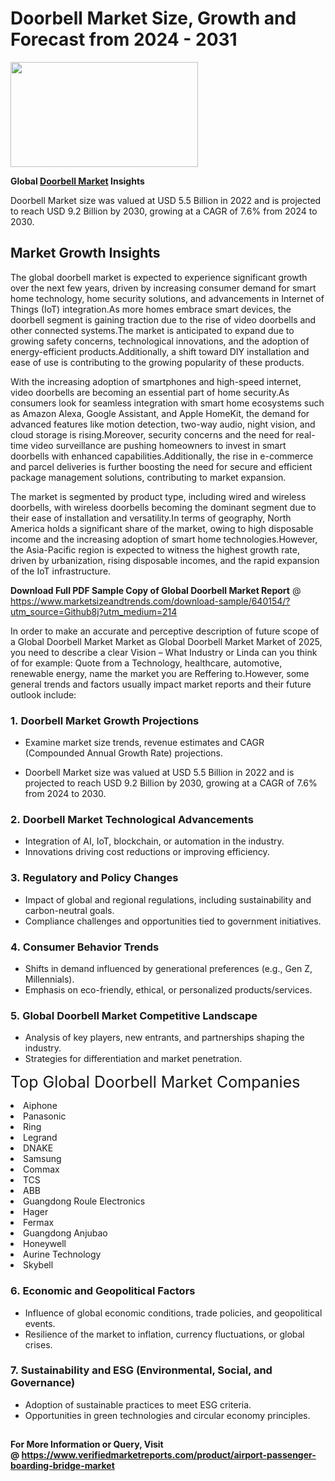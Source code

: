 <H1>Doorbell Market Size, Growth and Forecast from 2024 - 2031</H1><img class="aligncenter size-medium wp-image-584254" src="https://thirdeyenews.in/wp-content/uploads/2024/09/Global-Market-Research-300x168.jpeg" alt="" width="300" height="168" /><p><strong>Global&nbsp;<a href="https://www.marketsizeandtrends.com/download-sample/640154/?utm_source=Github8j?utm_medium=214">Doorbell Market</a> Insights</strong></p><p>Doorbell Market size was valued at USD 5.5 Billion in 2022 and is projected to reach USD 9.2 Billion by 2030, growing at a CAGR of 7.6% from 2024 to 2030.</p><p><h2>Market Growth Insights</h2> <p>The global doorbell market is expected to experience significant growth over the next few years, driven by increasing consumer demand for smart home technology, home security solutions, and advancements in Internet of Things (IoT) integration.As more homes embrace smart devices, the doorbell segment is gaining traction due to the rise of video doorbells and other connected systems.The market is anticipated to expand due to growing safety concerns, technological innovations, and the adoption of energy-efficient products.Additionally, a shift toward DIY installation and ease of use is contributing to the growing popularity of these products.</p> <p>With the increasing adoption of smartphones and high-speed internet, video doorbells are becoming an essential part of home security.As consumers look for seamless integration with smart home ecosystems such as Amazon Alexa, Google Assistant, and Apple HomeKit, the demand for advanced features like motion detection, two-way audio, night vision, and cloud storage is rising.Moreover, security concerns and the need for real-time video surveillance are pushing homeowners to invest in smart doorbells with enhanced capabilities.Additionally, the rise in e-commerce and parcel deliveries is further boosting the need for secure and efficient package management solutions, contributing to market expansion.</p> <p>The market is segmented by product type, including wired and wireless doorbells, with wireless doorbells becoming the dominant segment due to their ease of installation and versatility.In terms of geography, North America holds a significant share of the market, owing to high disposable income and the increasing adoption of smart home technologies.However, the Asia-Pacific region is expected to witness the highest growth rate, driven by urbanization, rising disposable incomes, and the rapid expansion of the IoT infrastructure.</p> <p><span class=""><strong>Download Full PDF Sample Copy of Global Doorbell Market Report</strong> @ <a href="https://www.marketsizeandtrends.com/download-sample/640154/?utm_source=Github8j?utm_medium=214" target="_blank">https://www.marketsizeandtrends.com/download-sample/640154/?utm_source=Github8j?utm_medium=214</a></span></p><p>In order to make an accurate and perceptive description of future scope of a Global&nbsp;Doorbell Market Market as Global&nbsp;Doorbell Market Market of 2025, you need to describe a clear Vision &ndash; What Industry or Linda can you think of for example: Quote from a Technology, healthcare, automotive, renewable energy, name the market you are Reffering to.However, some general trends and factors usually impact market reports and their future outlook include:</p><h3>1.&nbsp;<strong>Doorbell Market Growth Projections</strong></h3><ul><li>Examine market size trends, revenue estimates and CAGR (Compounded Annual Growth Rate) projections.</li><li><p>Doorbell Market size was valued at USD 5.5 Billion in 2022 and is projected to reach USD 9.2 Billion by 2030, growing at a CAGR of 7.6% from 2024 to 2030.</p></li></ul><h3>2.&nbsp;<strong>Doorbell Market Technological Advancements</strong></h3><ul><li>Integration of AI, IoT, blockchain, or automation in the industry.</li><li>Innovations driving cost reductions or improving efficiency.</li></ul><h3>3.&nbsp;<strong>Regulatory and Policy Changes</strong></h3><ul><li>Impact of global and regional regulations, including sustainability and carbon-neutral goals.</li><li>Compliance challenges and opportunities tied to government initiatives.</li></ul><h3>4.&nbsp;<strong>Consumer Behavior Trends</strong></h3><ul><li>Shifts in demand influenced by generational preferences (e.g., Gen Z, Millennials).</li><li>Emphasis on eco-friendly, ethical, or personalized products/services.</li></ul><h3>5.&nbsp;<strong>Global Doorbell Market Competitive Landscape</strong></h3><ul><li>Analysis of key players, new entrants, and partnerships shaping the industry.</li><li>Strategies for differentiation and market penetration.</li></ul><p data-pm-slice="1 1 []"><span style="color: inherit; font-family: inherit; font-size: 25px;">Top Global Doorbell Market Companies</span></p><div class="" data-test-id=""><p><li>Aiphone</li><li> Panasonic</li><li> Ring</li><li> Legrand</li><li> DNAKE</li><li> Samsung</li><li> Commax</li><li> TCS</li><li> ABB</li><li> Guangdong Roule Electronics</li><li> Hager</li><li> Fermax</li><li> Guangdong Anjubao</li><li> Honeywell</li><li> Aurine Technology</li><li> Skybell</li></p></div><h3>6.&nbsp;<strong>Economic and Geopolitical Factors</strong></h3><ul><li>Influence of global economic conditions, trade policies, and geopolitical events.</li><li>Resilience of the market to inflation, currency fluctuations, or global crises.</li></ul><h3>7.&nbsp;<strong>Sustainability and ESG (Environmental, Social, and Governance)</strong></h3><ul><li>Adoption of sustainable practices to meet ESG criteria.</li><li>Opportunities in green technologies and circular economy principles.</li></ul><h2><strong style="font-size: 14px;">For More Information or Query, Visit @&nbsp;</strong><a style="background-color: #ffffff; font-size: 14px;" href="https://www.marketsizeandtrends.com/report/doorbell-market/" target="_blank">https://www.verifiedmarketreports.com/product/airport-passenger-boarding-bridge-market</a></h2>